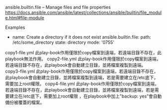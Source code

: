 ansible.builtin.file – Manage files and file properties
https://docs.ansible.com/ansible/latest/collections/ansible/builtin/file_module.html#file-module


Examples
- name: Create a directory if it does not exist
  ansible.builtin.file:
    path: /etc/some_directory
    state: directory
    mode: '0755'

copy1-file.yml 此play-book作用僅限於copy檔案到遠端，若遠端目錄不存在，此playbook無法作用。
copy2-file.yml 此play-book作用僅限於copy檔案到遠端，若遠端目錄不存在，此playbook會自動建立目錄，並將檔案複製到遠端。
copy3-file.yml 此play-book作用僅限於copy檔案到遠端，若遠端目錄不存在，此playbook會自動建立目錄，並將檔案複製到遠端，若是需要建立在/etc底下，需要加上root權限。
copy4-file.yml 此play-book作用僅限於copy檔案到遠端，若遠端目錄不存在，此playbook會自動建立目錄，並將檔案複製到遠端，若是需要建立在/etc底下，需要加上root權限
，在playbook中加上"backup: yes"會自動備份被覆蓋的檔案。